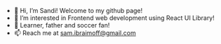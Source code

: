 - 👋 Hi, I’m Sandi! Welcome to my github page!
- 👀 I’m interested in Frontend web development using React UI Library!
- 💞️ Learner, father and soccer fan!
- 📫 Reach me at sam.ibraimoff@gmail.com

<!---
sandibekibraimov/sandibekibraimov is a ✨ special ✨ repository because its `README.md` (this file) appears on your GitHub profile.
You can click the Preview link to take a look at your changes.
--->
